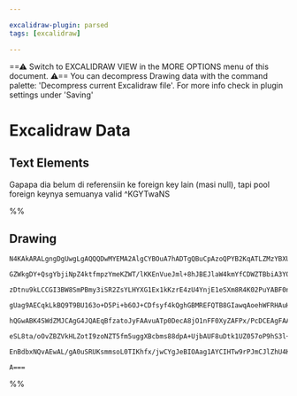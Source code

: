 ```yaml
---

excalidraw-plugin: parsed
tags: [excalidraw]

---
```

==⚠  Switch to EXCALIDRAW VIEW in the MORE OPTIONS menu of this document. ⚠== You can decompress Drawing data with the command palette: 'Decompress current Excalidraw file'. For more info check in plugin settings under 'Saving'


# Excalidraw Data

## Text Elements
Gapapa dia belum di referensiin ke foreign key lain (masi null),
tapi pool foreign keynya semuanya valid ^KGYTwaNS

%%
## Drawing
```compressed-json
N4KAkARALgngDgUwgLgAQQQDwMYEMA2AlgCYBOuA7hADTgQBuCpAzoQPYB2KqATLZMzYBXUtiRoIACyhQ4zZAHoFAc0JRJQgEYA6bGwC2CgF7N6hbEcK4OCtptbErHALRY8RMpWdx8Q1TdIEfARcZgRmBShcZQUebQB2bQBWGjoghH0EDihmbgBtcDBQMBKIEm4IAGkAcQBNABUKXAA5AGVUkshYRAqoLCgO0sxuZx4eRIBmAA4ABnGATiSAFgBG

GZWkgDY+QsgYbjiNpZ4ktfmpzYmeKZWT/lKKEnVueJml+8hJBEJlaW4kmYfCDWZTBbiA3YQZhQUhsADWCAAwmx8GxSBUAMQrBDY7GDSCaXDYOHKWFCDjEZGo9ESGHWZhwXCBbL4iAAM0I+HwrVgYIkgg8rOhsIRAHUnpIDkDhfCEDyYHz0ALykCyb8OOFcmgVkC2IzsGp9tqZhDOhBScI4ABJYha1B5AC6QLZ5EyNu4HCEXKBhApWAquBmrLJFI1

zDtnu9kLCCGI3BW8SmPBmy3iSR2ZsYLHYXG1Ex1kKzrE4zU4YnjE1eSXm8R4K02PuYABF0n042g2QQwkDNMIKQBRYKZbIRr34IFCODEXBt+PxY7HGabefxeITIFEDhwj1jjdsYmx7id/DdyF9TADCTVXCMxmoRy4VCaIJCfT3wioQJsphZVi+1AIqgbJot8ygcABCAwKg+C4P+AAU+ihB+kb4AAlNQAA62Q3h+cBsCiQEgT84EIjAHAwI+YT6EI1

gUag9AECqkLkBQ9T9BU163o+D5Pi+b6OJ+CDfsyf4kQghGBMREFQTB8GIawqAoehWFRHAuH4fgEmgWJZF0VRNHkY+DGCs6nBQK0hBGOIvCmqUwHZAAYrg+ickaqBTEC55QAAgkQYEVMEbIDECWZQOYBC+cRvR6qyejYb6TDumgKG6qQPy+gQbEXhxN65e+j7Pr4/Efl+P4cKJEFaVJpHQbB4EIUhiljsp2FqageEEcBklgdJhmoPptFGYxcZArgQ

hQGwABK4SWdZMJCAgG4JQAEqBfzatoJyFAAvuATp0DecA8jO1nFF0XyZAFPx/PcDCEAgFAAEJEiSIaUiiaKYmy30/YMEDYCIzJQFafT6DyIpIh9NLoFiOJw39AOkEDIMZM9xIWuS73Ur05DlYyQMI4DWTA6DDmctyvLWVCKJMaUiPI6D4OyuKxDPGgGaQPTxMo2DMKyvKirUyZhT/UT2Q85Nwjqpq8a3Vz4ugwA8vqhrxiactiyTGQOWZTkufgbk

eSL8ta/oOvZBZVkHLZotI9zoNZT5fm5uggXBcbms88dpA+UjbAUF8uDtk1UZ057oP9hS3l+wHITB8CMeE3bCsZNHsKsfAVNvX9zDYLCXIABrcMuMzaFMUxpmuPDHCsFdJLduf5/gtTcEs0zJBsKw1mmEzzEudwi0Y+H6NwZ2QMZC3xjtGvJ6bkuY2GdoQNnt2kiQlvWcmq9pcQPIIHA/zbyQACybDEAgke4JowTB8ep6lGvWOfWgY8QI9KLx6Qyi

EnBdbxNQvAEwAL/gA0uSRUKsmmsoL0TIKhfx/jwCYgJeBIOAag1AYCIHTw9rPJmCJlZhU4KOUOkAXTOQQNNP0aUODKFHpCLIV8b7cHmotSE2AiAHzQCwoEHByHMNIAtXU41NxzQEQgbBpQ7AACsEDYByK0XhcBT7n0vtfQ8HYuysNKESMKjB6gaToWaboVMwjBDkTmWKQhoQGHqJnHcJDICogPLfTRG5Qg+XMXogxyUxw7XANtfg7JOThFHrtbaQ

A===
```
%%